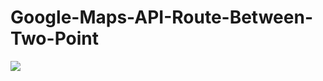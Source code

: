 # Google-Maps-API-Route-Between-Two-Point
<img src="https://github.com/rezkyrere/Google-Maps-API-Route-Between-Two-Point/blob/master/image-2019-08-09_12_56.png">
